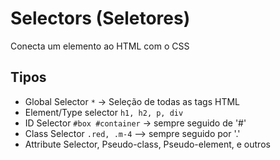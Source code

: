 # Selectors (Seletores)

Conecta um elemento ao HTML com o CSS

## Tipos

* Global Selector ` * ` -> Seleção de todas as tags HTML
* Element/Type selector ` h1, h2, p, div `
* ID Selector ` #box #container `  -> sempre seguido de '#'
* Class Selector ` .red, .m-4 ` --> sempre seguido por '.'
* Attribute Selector, Pseudo-class, Pseudo-element, e outros
